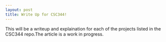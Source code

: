 ```yaml
---
layout: post
title: Write Up for CSC344!
---
```

This will be a writeup and explaination for each of the projects  listed in the CSC344 repo.The article is a work in progress.
